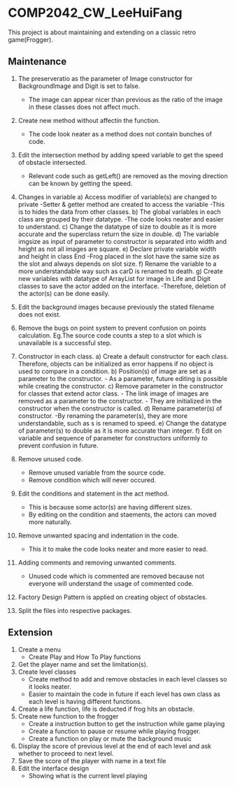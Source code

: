 # COMP2042_CW_LeeHuiFang
This project is about maintaining and extending on a classic retro game(Frogger).

## Maintenance

1. The preserveratio as the parameter of Image constructor for BackgroundImage and Digit is set to false.
	- The image can appear nicer than previous as the ratio of the image in these classes does not affect much.
2. Create new method without affectin the function.
	- The code look neater as a method does not contain bunches of code.
3. Edit the intersection method by adding speed variable to get the speed of obstacle intersected.
	- Relevant code such as getLeft() are removed as the moving direction can be known by getting the speed.
4. Changes in variable
	a) Access modifier of variable(s) are changed to private
		-Setter & getter method are created to access the variable
		-This is to hides the data from other classes.
	b) The global variables in each class are grouped by their datatype.
		-The code looks neater and easier to understand.
	c) Change the datatype of size to double as it is more accurate and the superclass return the size in double.
	d) The variable imgsize as input of parameter to constructor is separated into width and height as not all images are square.
	e) Declare private variable width and height in class End
		-Frog placed in the slot have the same size as the slot and always depends on slot size.
	f) Rename the variable to a more understandable way such as carD is renamed to death. 
	g) Create new variables with datatype of ArrayList for image in Life and Digit classes to save the actor added on the interface.
		-Therefore, deletion of the actor(s) can be done easily.
5. Edit the background images because previously the stated filename does not exist.

6. Remove the bugs on point system to prevent confusion on points calculation.
	Eg.The source code counts a step to a slot which is unavailable is a successful step.
7. Constructor in each class.
	a) Create a default constructor for each class. Therefore, objects can be initialized as error happens if no object is used to compare in a condition.
	b) Position(s) of image are set as a parameter to the constructor.
		- As a parameter, future editing is possible while creating the constructor.
	c) Remove parameter in the constructor for classes that extend actor class.
		- The link image of images are removed as a parameter to the constructor.
		- They are initialized in the constructor when the constructor is called.
	d) Rename parameter(s) of constructor.
		-By renaming the parameter(s), they are more understandable, such as s is renamed to speed.
	e) Change the datatype of parameter(s) to double as it is more accurate than integer.
	f) Edit on variable and sequence of parameter for constructors uniformly to prevent confusion in future.
8. Remove unused code.
	- Remove unused variable from the source code.
	- Remove condition which will never occured.
9. Edit the conditions and statement in the act method.
	- This is because some actor(s) are having different sizes.
	- By editing on the condition and staements, the actors can moved more naturally.
10. Remove unwanted spacing and indentation in the code.
	- This it to make the code looks neater and more easier to read.
11. Adding comments and removing unwanted comments.
	- Unused code which is commented are removed because not everyone will understand the usage of commented code.
12. Factory Design Pattern is applied on creating object of obstacles.
13. Split the files into respective packages.

## Extension

1. Create a menu
	- Create Play and How To Play functions
2. Get the player name and set the limitation(s).
3. Create level classes	
	- Create method to add and remove obstacles in each level classes so it looks neater.
	- Easier to maintain the code in future if each level has own class as each level is having different functions.
4. Create a life function, life is deducted if frog hits an obstacle.
5. Create new function to the frogger 
	- Create a instruction button to get the instruction while game playing
	- Create a function to pause or resume while playing frogger.
	- Create a function on play or mute the background music
6. Display the score of previous level at the end of each level and ask whether to proceed to next level.
7. Save the score of the player with name in a text file 
8. Edit the interface design
	- Showing what is the current level playing